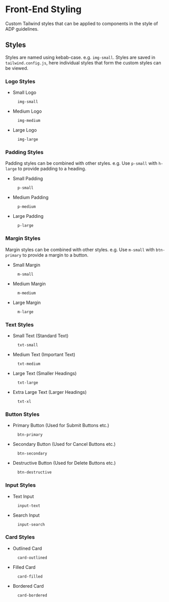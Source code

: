 # Front-End Styling
Custom Tailwind styles that can be applied to components in the style of ADP guidelines.

## Styles

Styles are named using kebab-case. e.g. ```img-small```. Styles are saved in ```tailwind.config.js```, here individual styles that form the custom styles can be viewed. 

### Logo Styles

- Small Logo
        
        img-small

- Medium Logo

        img-medium

- Large Logo

        img-large

### Padding Styles

Padding styles can be combined with other styles. e.g. Use ```p-small``` with ```h-large``` to  provide padding to a heading. 

- Small Padding

        p-small

- Medium Padding

        p-medium

- Large Padding

        p-large

### Margin Styles

Margin styles can be combined with other styles. e.g. Use ```m-small``` with ```btn-primary``` to  provide a margin to a button. 

- Small Margin

        m-small

- Medium Margin

        m-medium

- Large Margin

        m-large

### Text Styles

- Small Text (Standard Text)

        txt-small

- Medium Text (Important Text)

        txt-medium

- Large Text (Smaller Headings)

        txt-large

- Extra Large Text (Larger Headings)

        txt-xl

### Button Styles

- Primary Button (Used for Submit Buttons etc.)

        btn-primary

- Secondary Button (Used for Cancel Buttons etc.)

        btn-secondary

- Destructive Button (Used for Delete Buttons etc.)

        btn-destructive

### Input Styles

- Text Input

        input-text

- Search Input

        input-search

### Card Styles

- Outlined Card

        card-outlined

- Filled Card

        card-filled

- Bordered Card

        card-bordered

